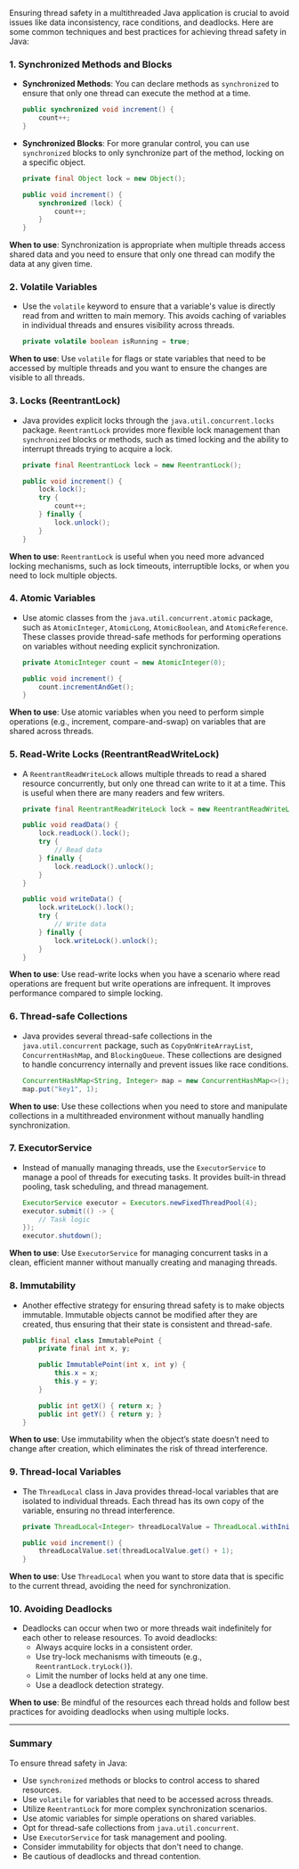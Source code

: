 Ensuring thread safety in a multithreaded Java application is crucial to avoid issues like data inconsistency, race conditions, and deadlocks. Here are some common techniques and best practices for achieving thread safety in Java:

### 1. **Synchronized Methods and Blocks**
   - **Synchronized Methods**: You can declare methods as `synchronized` to ensure that only one thread can execute the method at a time.
     ```java
     public synchronized void increment() {
         count++;
     }
     ```
   - **Synchronized Blocks**: For more granular control, you can use `synchronized` blocks to only synchronize part of the method, locking on a specific object.
     ```java
     private final Object lock = new Object();

     public void increment() {
         synchronized (lock) {
             count++;
         }
     }
     ```

   **When to use**: Synchronization is appropriate when multiple threads access shared data and you need to ensure that only one thread can modify the data at any given time.

### 2. **Volatile Variables**
   - Use the `volatile` keyword to ensure that a variable's value is directly read from and written to main memory. This avoids caching of variables in individual threads and ensures visibility across threads.
     ```java
     private volatile boolean isRunning = true;
     ```

   **When to use**: Use `volatile` for flags or state variables that need to be accessed by multiple threads and you want to ensure the changes are visible to all threads.

### 3. **Locks (ReentrantLock)**
   - Java provides explicit locks through the `java.util.concurrent.locks` package. `ReentrantLock` provides more flexible lock management than `synchronized` blocks or methods, such as timed locking and the ability to interrupt threads trying to acquire a lock.
     ```java
     private final ReentrantLock lock = new ReentrantLock();

     public void increment() {
         lock.lock();
         try {
             count++;
         } finally {
             lock.unlock();
         }
     }
     ```

   **When to use**: `ReentrantLock` is useful when you need more advanced locking mechanisms, such as lock timeouts, interruptible locks, or when you need to lock multiple objects.

### 4. **Atomic Variables**
   - Use atomic classes from the `java.util.concurrent.atomic` package, such as `AtomicInteger`, `AtomicLong`, `AtomicBoolean`, and `AtomicReference`. These classes provide thread-safe methods for performing operations on variables without needing explicit synchronization.
     ```java
     private AtomicInteger count = new AtomicInteger(0);

     public void increment() {
         count.incrementAndGet();
     }
     ```

   **When to use**: Use atomic variables when you need to perform simple operations (e.g., increment, compare-and-swap) on variables that are shared across threads.

### 5. **Read-Write Locks (ReentrantReadWriteLock)**
   - A `ReentrantReadWriteLock` allows multiple threads to read a shared resource concurrently, but only one thread can write to it at a time. This is useful when there are many readers and few writers.
     ```java
     private final ReentrantReadWriteLock lock = new ReentrantReadWriteLock();

     public void readData() {
         lock.readLock().lock();
         try {
             // Read data
         } finally {
             lock.readLock().unlock();
         }
     }

     public void writeData() {
         lock.writeLock().lock();
         try {
             // Write data
         } finally {
             lock.writeLock().unlock();
         }
     }
     ```

   **When to use**: Use read-write locks when you have a scenario where read operations are frequent but write operations are infrequent. It improves performance compared to simple locking.

### 6. **Thread-safe Collections**
   - Java provides several thread-safe collections in the `java.util.concurrent` package, such as `CopyOnWriteArrayList`, `ConcurrentHashMap`, and `BlockingQueue`. These collections are designed to handle concurrency internally and prevent issues like race conditions.
     ```java
     ConcurrentHashMap<String, Integer> map = new ConcurrentHashMap<>();
     map.put("key1", 1);
     ```

   **When to use**: Use these collections when you need to store and manipulate collections in a multithreaded environment without manually handling synchronization.

### 7. **ExecutorService**
   - Instead of manually managing threads, use the `ExecutorService` to manage a pool of threads for executing tasks. It provides built-in thread pooling, task scheduling, and thread management.
     ```java
     ExecutorService executor = Executors.newFixedThreadPool(4);
     executor.submit(() -> { 
         // Task logic
     });
     executor.shutdown();
     ```

   **When to use**: Use `ExecutorService` for managing concurrent tasks in a clean, efficient manner without manually creating and managing threads.

### 8. **Immutability**
   - Another effective strategy for ensuring thread safety is to make objects immutable. Immutable objects cannot be modified after they are created, thus ensuring that their state is consistent and thread-safe.
     ```java
     public final class ImmutablePoint {
         private final int x, y;

         public ImmutablePoint(int x, int y) {
             this.x = x;
             this.y = y;
         }

         public int getX() { return x; }
         public int getY() { return y; }
     }
     ```

   **When to use**: Use immutability when the object’s state doesn’t need to change after creation, which eliminates the risk of thread interference.

### 9. **Thread-local Variables**
   - The `ThreadLocal` class in Java provides thread-local variables that are isolated to individual threads. Each thread has its own copy of the variable, ensuring no thread interference.
     ```java
     private ThreadLocal<Integer> threadLocalValue = ThreadLocal.withInitial(() -> 0);

     public void increment() {
         threadLocalValue.set(threadLocalValue.get() + 1);
     }
     ```

   **When to use**: Use `ThreadLocal` when you want to store data that is specific to the current thread, avoiding the need for synchronization.

### 10. **Avoiding Deadlocks**
   - Deadlocks can occur when two or more threads wait indefinitely for each other to release resources. To avoid deadlocks:
     - Always acquire locks in a consistent order.
     - Use try-lock mechanisms with timeouts (e.g., `ReentrantLock.tryLock()`).
     - Limit the number of locks held at any one time.
     - Use a deadlock detection strategy.

   **When to use**: Be mindful of the resources each thread holds and follow best practices for avoiding deadlocks when using multiple locks.

---

### Summary
To ensure thread safety in Java:
- Use `synchronized` methods or blocks to control access to shared resources.
- Use `volatile` for variables that need to be accessed across threads.
- Utilize `ReentrantLock` for more complex synchronization scenarios.
- Use atomic variables for simple operations on shared variables.
- Opt for thread-safe collections from `java.util.concurrent`.
- Use `ExecutorService` for task management and pooling.
- Consider immutability for objects that don't need to change.
- Be cautious of deadlocks and thread contention.
